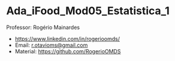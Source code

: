 # Ada_iFood_Mod05_Estatistica_1

Professor:
Rogério Mainardes

- https://www.linkedin.com/in/rogerioomds/
- Email: r.otavioms@gmail.com
- Material: https://github.com/RogerioOMDS
 
